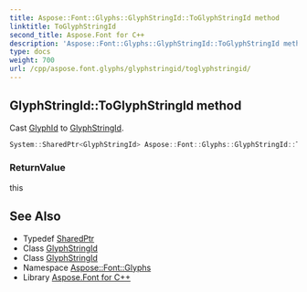 ```yaml
---
title: Aspose::Font::Glyphs::GlyphStringId::ToGlyphStringId method
linktitle: ToGlyphStringId
second_title: Aspose.Font for C++
description: 'Aspose::Font::Glyphs::GlyphStringId::ToGlyphStringId method. Cast GlyphId to GlyphStringId in C++.'
type: docs
weight: 700
url: /cpp/aspose.font.glyphs/glyphstringid/toglyphstringid/
---
```

## GlyphStringId::ToGlyphStringId method


Cast [GlyphId](../../glyphid/) to [GlyphStringId](../).

```cpp
System::SharedPtr<GlyphStringId> Aspose::Font::Glyphs::GlyphStringId::ToGlyphStringId() override
```


### ReturnValue

this

## See Also

* Typedef [SharedPtr](../../../system/sharedptr/)
* Class [GlyphStringId](../)
* Class [GlyphStringId](../)
* Namespace [Aspose::Font::Glyphs](../../)
* Library [Aspose.Font for C++](../../../)
